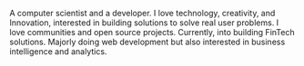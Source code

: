 A computer scientist and a developer. I love technology, creativity, and Innovation, interested in building solutions to solve real user problems. I love communities and open source projects. Currently, into building FinTech solutions. Majorly doing web development but also interested in business intelligence and analytics.
